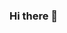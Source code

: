 ### Hi there 👋

<!--
**SebastianGarciaLoyo/SebastianGarciaLoyo** is a ✨ _special_ ✨ repository because its `README.md` (this file) appears on your GitHub profile.

Here are some ideas to get you started:

- 🔭 I’m currently working on ...
- 🌱 I’m currently learning ...
- 👯 I’m looking to collaborate on ...
- 🤔 I’m looking for help with ...
- 💬 Ask me about ...
- 📫 How to reach me: ...
- 😄 Pronouns: ...
- ⚡ Fun fact: ...
-- [
![[SFM] ULTRAKILL V1 Ballin](https://i.makeagif.com/media/8-21-2022/UjNMcw.gif)


